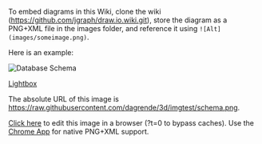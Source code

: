 To embed diagrams in this Wiki, clone the wiki (https://github.com/jgraph/draw.io.wiki.git), store the diagram as a PNG+XML file in the images folder, and reference it using `![Alt](images/someimage.png)`.

Here is an example:

![Database Schema](schema.png)

[Lightbox](https://www.draw.io/?chrome=0&lightbox=1&url=https%3A%2F%2Fraw.githubusercontent.com%2Fwiki%2Fjgraph%2Fdraw.io%2Fimages%2Fschema.png%3Ft%3D0)

The absolute URL of this image is https://raw.githubusercontent.com/dagrende/3d/imgtest/schema.png.

[Click here](https://www.draw.io/?title=schema.png&url=https%3A%2F%2Fraw.githubusercontent.com%2Fdagrende%2F3d%2F%2Fmaster%2Fimgtest%2Fschema.png%3Ft%3D0) to edit this image in a browser (?t=0 to bypass caches). Use the [Chrome App](https://chrome.google.com/webstore/detail/drawio-desktop/pebppomjfocnoigkeepgbmcifnnlndla) for native PNG+XML support.
